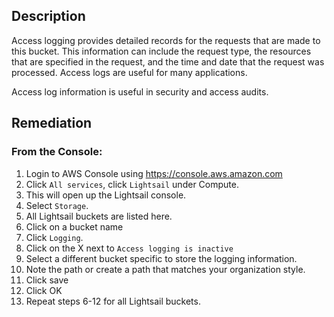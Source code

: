 ## Description

Access logging provides detailed records for the requests that are made to this bucket. This information can include the request type, the resources that are specified in the request, and the time and date that the request was processed. Access logs are useful for many applications.

Access log information is useful in security and access audits.

## Remediation

### From the Console:

1. Login to AWS Console using https://console.aws.amazon.com
2. Click `All services`, click `Lightsail` under Compute.
3. This will open up the Lightsail console.
4. Select `Storage`.
5. All Lightsail buckets are listed here.
6. Click on a bucket name
7. Click `Logging`.
8. Click on the X next to `Access logging is inactive`
9. Select a different bucket specific to store the logging information.
10. Note the path or create a path that matches your organization style.
11. Click save
12. Click OK
13. Repeat steps 6-12 for all Lightsail buckets.